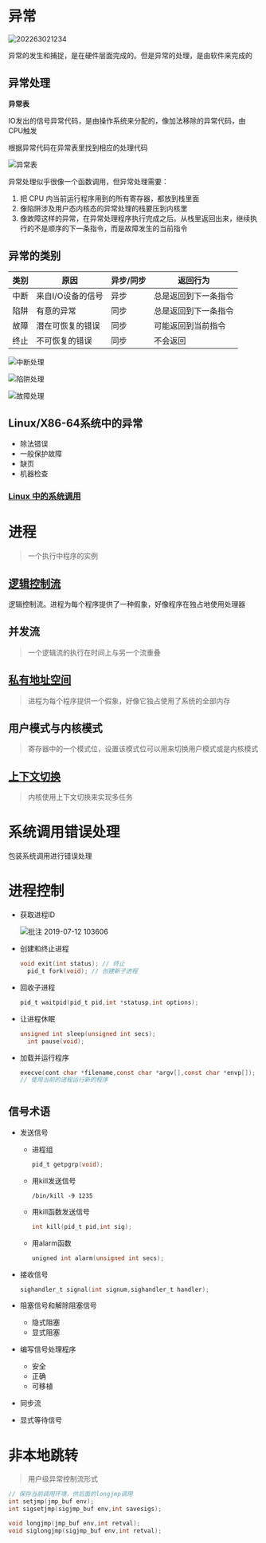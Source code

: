 # 异常

![202263021234](/assets/202263021234.png)

异常的发生和捕捉，是在硬件层面完成的。但是异常的处理，是由软件来完成的

## 异常处理

**异常表**

IO发出的信号异常代码，是由操作系统来分配的，像加法移除的异常代码，由CPU触发

根据异常代码在异常表里找到相应的处理代码

![异常表](/assets/202263021612.png)

异常处理似乎很像一个函数调用，但异常处理需要：

1. 把 CPU 内当前运行程序用到的所有寄存器，都放到栈里面
2. 像陷阱涉及用户态内核态的异常处理的栈要压到内核里
3. 像故障这样的异常，在异常处理程序执行完成之后。从栈里返回出来，继续执行的不是顺序的下一条指令，而是故障发生的当前指令

## 异常的类别

类别 | 原因         | 异步/同步 | 返回行为
-- | ---------- | ----- | ----------
中断 | 来自I/O设备的信号 | 异步    | 总是返回到下一条指令
陷阱 | 有意的异常      | 同步    | 总是返回到下一条指令
故障 | 潜在可恢复的错误   | 同步    | 可能返回到当前指令
终止 | 不可恢复的错误    | 同步    | 不会返回

![中断处理](/assets/202263021934.png)

![陷阱处理](/assets/202263021104.png)

![故障处理](/assets/2022630211028.png)

## Linux/X86-64系统中的异常

- 除法错误
- 一般保护故障
- 缺页
- 机器检查

### [Linux 中的系统调用](/操作系统/linux/内核.md#系统调用)

# 进程

> 一个执行中程序的实例

## [逻辑控制流](/操作系统/进程与线程.md#进程模型)

逻辑控制流。进程为每个程序提供了一种假象，好像程序在独占地使用处理器

## 并发流

> 一个逻辑流的执行在时间上与另一个流重叠

## [私有地址空间](/操作系统/内存管理.md#存储器抽象：地址空间)

> 进程为每个程序提供一个假象，好像它独占使用了系统的全部内存

## 用户模式与内核模式

> 寄存器中的一个模式位，设置该模式位可以用来切换用户模式或是内核模式

## [上下文切换](/操作系统/进程与线程.md#调度)

> 内核使用上下文切换来实现多任务

# 系统调用错误处理

包装系统调用进行错误处理

# 进程控制

- 获取进程ID

  ![批注 2019-07-12 103606](/assets/批注%202019-07-12%20103606.png)

- 创建和终止进程

  ```c
  void exit(int status); // 终止
    pid_t fork(void); // 创建新子进程
  ```

- 回收子进程

  ```c
  pid_t waitpid(pid_t pid,int *statusp,int options);
  ```

- 让进程休眠

  ```c
  unsigned int sleep(unsigned int secs);
    int pause(void);
  ```

- 加载并运行程序

  ```c
  execve(cont char *filename,const char *argv[],const char *envp[]); 
  // 使用当前的进程运行新的程序
  ```

# 

## 信号术语

- 发送信号

  - 进程组

    ```c
    pid_t getpgrp(void);
    ```

  - 用kill发送信号

    ```shell
    /bin/kill -9 1235
    ```

  - 用kill函数发送信号

    ```c
    int kill(pid_t pid,int sig);
    ```

  - 用alarm函数

    ```c
    unigned int alarm(unsigned int secs);
    ```

- 接收信号

  ```c
  sighandler_t signal(int signum,sighandler_t handler);
  ```

- 阻塞信号和解除阻塞信号

  - 隐式阻塞
  - 显式阻塞

- 编写信号处理程序

  - 安全
  - 正确
  - 可移植

- 同步流

- 显式等待信号

# 非本地跳转

> 用户级异常控制流形式

```c
// 保存当前调用环境，供后面的longjmp调用
int setjmp(jmp_buf env);
int sigsetjmp(sigjmp_buf env,int savesigs);
```

```c
void longjmp(jmp_buf env,int retval);
void siglongjmp(sigjmp_buf env,int retval);
```
